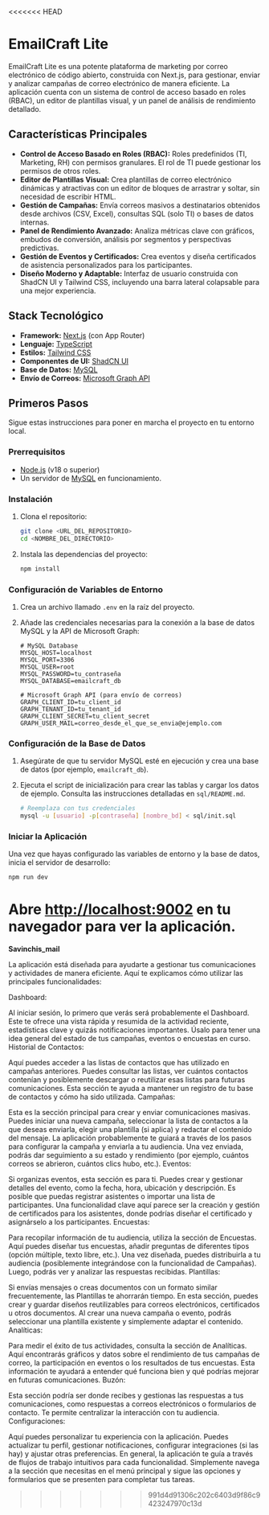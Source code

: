 <<<<<<< HEAD
# EmailCraft Lite

EmailCraft Lite es una potente plataforma de marketing por correo electrónico de código abierto, construida con Next.js, para gestionar, enviar y analizar campañas de correo electrónico de manera eficiente. La aplicación cuenta con un sistema de control de acceso basado en roles (RBAC), un editor de plantillas visual, y un panel de análisis de rendimiento detallado.

## Características Principales

- **Control de Acceso Basado en Roles (RBAC):** Roles predefinidos (TI, Marketing, RH) con permisos granulares. El rol de TI puede gestionar los permisos de otros roles.
- **Editor de Plantillas Visual:** Crea plantillas de correo electrónico dinámicas y atractivas con un editor de bloques de arrastrar y soltar, sin necesidad de escribir HTML.
- **Gestión de Campañas:** Envía correos masivos a destinatarios obtenidos desde archivos (CSV, Excel), consultas SQL (solo TI) o bases de datos internas.
- **Panel de Rendimiento Avanzado:** Analiza métricas clave con gráficos, embudos de conversión, análisis por segmentos y perspectivas predictivas.
- **Gestión de Eventos y Certificados:** Crea eventos y diseña certificados de asistencia personalizados para los participantes.
- **Diseño Moderno y Adaptable:** Interfaz de usuario construida con ShadCN UI y Tailwind CSS, incluyendo una barra lateral colapsable para una mejor experiencia.

## Stack Tecnológico

- **Framework:** [Next.js](https://nextjs.org/) (con App Router)
- **Lenguaje:** [TypeScript](https://www.typescriptlang.org/)
- **Estilos:** [Tailwind CSS](https://tailwindcss.com/)
- **Componentes de UI:** [ShadCN UI](https://ui.shadcn.com/)
- **Base de Datos:** [MySQL](https://www.mysql.com/)
- **Envío de Correos:** [Microsoft Graph API](https://developer.microsoft.com/en-us/graph)

## Primeros Pasos

Sigue estas instrucciones para poner en marcha el proyecto en tu entorno local.

### Prerrequisitos

- [Node.js](https://nodejs.org/) (v18 o superior)
- Un servidor de [MySQL](https://www.mysql.com/) en funcionamiento.

### Instalación

1.  Clona el repositorio:
    ```bash
    git clone <URL_DEL_REPOSITORIO>
    cd <NOMBRE_DEL_DIRECTORIO>
    ```

2.  Instala las dependencias del proyecto:
    ```bash
    npm install
    ```

### Configuración de Variables de Entorno

1.  Crea un archivo llamado `.env` en la raíz del proyecto.
2.  Añade las credenciales necesarias para la conexión a la base de datos MySQL y la API de Microsoft Graph:

    ```env
    # MySQL Database
    MYSQL_HOST=localhost
    MYSQL_PORT=3306
    MYSQL_USER=root
    MYSQL_PASSWORD=tu_contraseña
    MYSQL_DATABASE=emailcraft_db

    # Microsoft Graph API (para envío de correos)
    GRAPH_CLIENT_ID=tu_client_id
    GRAPH_TENANT_ID=tu_tenant_id
    GRAPH_CLIENT_SECRET=tu_client_secret
    GRAPH_USER_MAIL=correo_desde_el_que_se_envia@ejemplo.com
    ```

### Configuración de la Base de Datos

1.  Asegúrate de que tu servidor MySQL esté en ejecución y crea una base de datos (por ejemplo, `emailcraft_db`).
2.  Ejecuta el script de inicialización para crear las tablas y cargar los datos de ejemplo. Consulta las instrucciones detalladas en `sql/README.md`.

    ```bash
    # Reemplaza con tus credenciales
    mysql -u [usuario] -p[contraseña] [nombre_bd] < sql/init.sql
    ```

### Iniciar la Aplicación

Una vez que hayas configurado las variables de entorno y la base de datos, inicia el servidor de desarrollo:

```bash
npm run dev
```

Abre [http://localhost:9002](http://localhost:9002) en tu navegador para ver la aplicación.
=======
**Savinchis_mail**

La aplicación está diseñada para ayudarte a gestionar tus comunicaciones y actividades de manera eficiente. Aquí te explicamos cómo utilizar las principales funcionalidades:

Dashboard:

Al iniciar sesión, lo primero que verás será probablemente el Dashboard.
Este te ofrece una vista rápida y resumida de la actividad reciente, estadísticas clave y quizás notificaciones importantes.
Úsalo para tener una idea general del estado de tus campañas, eventos o encuestas en curso.
Historial de Contactos:

Aquí puedes acceder a las listas de contactos que has utilizado en campañas anteriores.
Puedes consultar las listas, ver cuántos contactos contenían y posiblemente descargar o reutilizar esas listas para futuras comunicaciones.
Esta sección te ayuda a mantener un registro de tu base de contactos y cómo ha sido utilizada.
Campañas:

Esta es la sección principal para crear y enviar comunicaciones masivas.
Puedes iniciar una nueva campaña, seleccionar la lista de contactos a la que deseas enviarla, elegir una plantilla (si aplica) y redactar el contenido del mensaje.
La aplicación probablemente te guiará a través de los pasos para configurar la campaña y enviarla a tu audiencia.
Una vez enviada, podrás dar seguimiento a su estado y rendimiento (por ejemplo, cuántos correos se abrieron, cuántos clics hubo, etc.).
Eventos:

Si organizas eventos, esta sección es para ti.
Puedes crear y gestionar detalles del evento, como la fecha, hora, ubicación y descripción.
Es posible que puedas registrar asistentes o importar una lista de participantes.
Una funcionalidad clave aquí parece ser la creación y gestión de certificados para los asistentes, donde podrías diseñar el certificado y asignárselo a los participantes.
Encuestas:

Para recopilar información de tu audiencia, utiliza la sección de Encuestas.
Aquí puedes diseñar tus encuestas, añadir preguntas de diferentes tipos (opción múltiple, texto libre, etc.).
Una vez diseñada, puedes distribuirla a tu audiencia (posiblemente integrándose con la funcionalidad de Campañas).
Luego, podrás ver y analizar las respuestas recibidas.
Plantillas:

Si envías mensajes o creas documentos con un formato similar frecuentemente, las Plantillas te ahorrarán tiempo.
En esta sección, puedes crear y guardar diseños reutilizables para correos electrónicos, certificados u otros documentos.
Al crear una nueva campaña o evento, podrás seleccionar una plantilla existente y simplemente adaptar el contenido.
Analíticas:

Para medir el éxito de tus actividades, consulta la sección de Analíticas.
Aquí encontrarás gráficos y datos sobre el rendimiento de tus campañas de correo, la participación en eventos o los resultados de tus encuestas.
Esta información te ayudará a entender qué funciona bien y qué podrías mejorar en futuras comunicaciones.
Buzón:

Esta sección podría ser donde recibes y gestionas las respuestas a tus comunicaciones, como respuestas a correos electrónicos o formularios de contacto.
Te permite centralizar la interacción con tu audiencia.
Configuraciones:

Aquí puedes personalizar tu experiencia con la aplicación.
Puedes actualizar tu perfil, gestionar notificaciones, configurar integraciones (si las hay) y ajustar otras preferencias.
En general, la aplicación te guía a través de flujos de trabajo intuitivos para cada funcionalidad. Simplemente navega a la sección que necesitas en el menú principal y sigue las opciones y formularios que se presenten para completar tus tareas.
>>>>>>> 991d4d91306c202c6403d9f86c9423247970c13d
